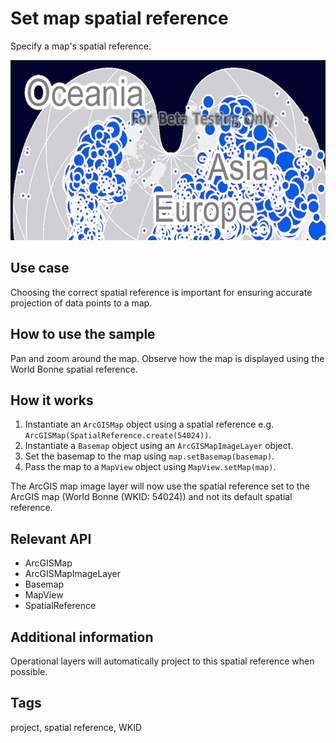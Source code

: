 # Set map spatial reference

Specify a map's spatial reference.

![Image of map spatial reference](set-map-spatial-reference.png)

## Use case

Choosing the correct spatial reference is important for ensuring accurate projection of data points to a map.  

## How to use the sample

Pan and zoom around the map. Observe how the map is displayed using the World Bonne spatial reference.

## How it works

1. Instantiate an `ArcGISMap` object using a spatial reference e.g. `ArcGISMap(SpatialReference.create(54024))`.
2. Instantiate a `Basemap` object using an `ArcGISMapImageLayer` object.
3. Set the basemap to the map using `map.setBasemap(basemap)`.
4. Pass the map to a `MapView` object using `MapView.setMap(map)`.

The ArcGIS map image layer will now use the spatial reference set to the ArcGIS map (World Bonne (WKID: 54024)) and not its default spatial reference.
 
## Relevant API

* ArcGISMap
* ArcGISMapImageLayer
* Basemap
* MapView
* SpatialReference

## Additional information

Operational layers will automatically project to this spatial reference when possible.

## Tags

project, spatial reference, WKID
